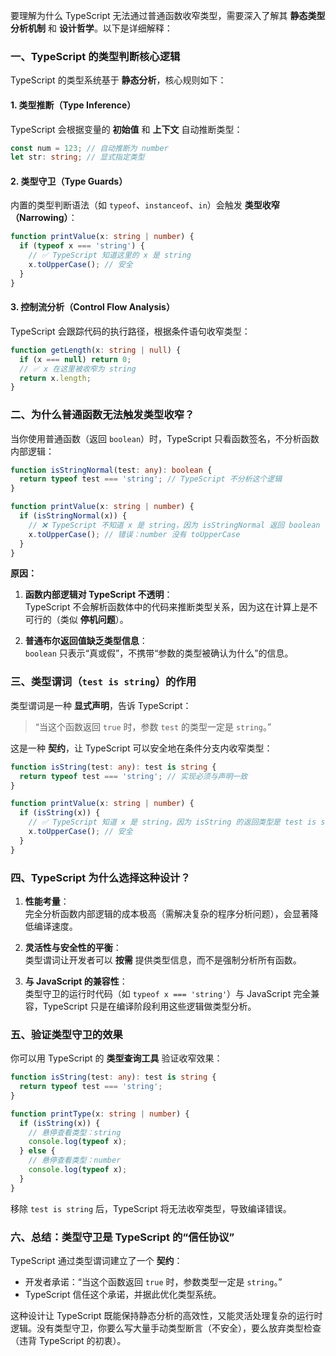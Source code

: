 要理解为什么 TypeScript 无法通过普通函数收窄类型，需要深入了解其 **静态类型分析机制** 和 **设计哲学**。以下是详细解释：

### **一、TypeScript 的类型判断核心逻辑**

TypeScript 的类型系统基于 **静态分析**，核心规则如下：

#### 1. **类型推断（Type Inference）**

TypeScript 会根据变量的 **初始值** 和 **上下文** 自动推断类型：

```typescript
const num = 123; // 自动推断为 number
let str: string; // 显式指定类型
```

#### 2. **类型守卫（Type Guards）**

内置的类型判断语法（如 `typeof`、`instanceof`、`in`）会触发 **类型收窄（Narrowing）**：

```typescript
function printValue(x: string | number) {
  if (typeof x === 'string') {
    // ✅ TypeScript 知道这里的 x 是 string
    x.toUpperCase(); // 安全
  }
}
```

#### 3. **控制流分析（Control Flow Analysis）**

TypeScript 会跟踪代码的执行路径，根据条件语句收窄类型：

```typescript
function getLength(x: string | null) {
  if (x === null) return 0;
  // ✅ x 在这里被收窄为 string
  return x.length;
}
```

### **二、为什么普通函数无法触发类型收窄？**

当你使用普通函数（返回 `boolean`）时，TypeScript 只看函数签名，不分析函数内部逻辑：

```typescript
function isStringNormal(test: any): boolean {
  return typeof test === 'string'; // TypeScript 不分析这个逻辑
}

function printValue(x: string | number) {
  if (isStringNormal(x)) {
    // ❌ TypeScript 不知道 x 是 string，因为 isStringNormal 返回 boolean
    x.toUpperCase(); // 错误：number 没有 toUpperCase
  }
}
```

**原因：**

1. **函数内部逻辑对 TypeScript 不透明**：  
   TypeScript 不会解析函数体中的代码来推断类型关系，因为这在计算上是不可行的（类似 **停机问题**）。

2. **普通布尔返回值缺乏类型信息**：  
   `boolean` 只表示“真或假”，不携带“参数的类型被确认为什么”的信息。

### **三、类型谓词（`test is string`）的作用**

类型谓词是一种 **显式声明**，告诉 TypeScript：

> “当这个函数返回 `true` 时，参数 `test` 的类型一定是 `string`。”

这是一种 **契约**，让 TypeScript 可以安全地在条件分支内收窄类型：

```typescript
function isString(test: any): test is string {
  return typeof test === 'string'; // 实现必须与声明一致
}

function printValue(x: string | number) {
  if (isString(x)) {
    // ✅ TypeScript 知道 x 是 string，因为 isString 的返回类型是 test is string
    x.toUpperCase(); // 安全
  }
}
```

### **四、TypeScript 为什么选择这种设计？**

1. **性能考量**：  
   完全分析函数内部逻辑的成本极高（需解决复杂的程序分析问题），会显著降低编译速度。

2. **灵活性与安全性的平衡**：  
   类型谓词让开发者可以 **按需** 提供类型信息，而不是强制分析所有函数。

3. **与 JavaScript 的兼容性**：  
   类型守卫的运行时代码（如 `typeof x === 'string'`）与 JavaScript 完全兼容，TypeScript 只是在编译阶段利用这些逻辑做类型分析。

### **五、验证类型守卫的效果**

你可以用 TypeScript 的 **类型查询工具** 验证收窄效果：

```typescript
function isString(test: any): test is string {
  return typeof test === 'string';
}

function printType(x: string | number) {
  if (isString(x)) {
    // 悬停查看类型：string
    console.log(typeof x);
  } else {
    // 悬停查看类型：number
    console.log(typeof x);
  }
}
```

移除 `test is string` 后，TypeScript 将无法收窄类型，导致编译错误。

### **六、总结：类型守卫是 TypeScript 的“信任协议”**

TypeScript 通过类型谓词建立了一个 **契约**：

- 开发者承诺：“当这个函数返回 `true` 时，参数类型一定是 `string`。”
- TypeScript 信任这个承诺，并据此优化类型系统。

这种设计让 TypeScript 既能保持静态分析的高效性，又能灵活处理复杂的运行时逻辑。没有类型守卫，你要么写大量手动类型断言（不安全），要么放弃类型检查（违背 TypeScript 的初衷）。
